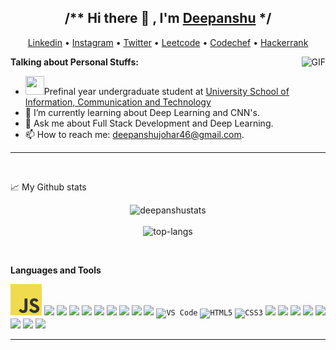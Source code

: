 <h2 align="center">/** Hi there 👋 , I'm <a href="#">Deepanshu</a> */ </h2>
<p align="center">
  <a href="https://www.linkedin.com/in/deepanshu-johar/">Linkedin</a> •
  <a href="https://www.instagram.com/deepanshu_johar/">Instagram</a> •
  <a href="https://twitter.com/DeepanshuJohar2/">Twitter</a> •
  <a href="https://leetcode.com/deepanshu_johar/">Leetcode</a> •
  <a href="https://www.codechef.com/users/unleashed2018/">Codechef</a> • 
  <a href="https://www.hackerrank.com/deepanshujohar46/">Hackerrank</a>
  
</p>

<img align="right" height="150rem" alt="GIF" src="https://media4.giphy.com/media/RbDKaczqWovIugyJmW/200w.webp?cid=ecf05e47yrznhyd4w1cnwbe3hlilpmls3c0mrsymhdzmzp5z&rid=200w.webp" />

**Talking about Personal Stuffs:**

<!-- - 👨🏽‍💻  I’m currently working on something cool :wink:. -->
- <img src="https://cultofthepartyparrot.com/parrots/hd/60fpsparrot.gif" width="30" height="30"/>Prefinal year undergraduate student at <a href="http://ipu.ac.in/usict/">University School of Information, Communication and Technology</a>
- 🌱  I’m currently learning about Deep Learning and CNN's. 
- 💬  Ask me about Full Stack Development and Deep Learning.  
- 📫  How to reach me: deepanshujohar46@gmail.com.

***

 <br>

📈 My Github stats <br />
<p align="center">
  <img src="https://github-readme-stats.vercel.app/api?username=deepanshu-j&theme=dark&show_icons=true" alt="deepanshustats" />  
  <br />
  <br />
  <img src="https://github-readme-stats.vercel.app/api/top-langs/?username=deepanshu-j&layout=compact&theme=dark" alt="top-langs" />
</p>

<br>

**Languages and Tools**

<code><img height="50rem" src="https://raw.githubusercontent.com/github/explore/80688e429a7d4ef2fca1e82350fe8e3517d3494d/topics/javascript/javascript.png"></code>
<code><img height="50rem" src="https://cdn.jsdelivr.net/gh/devicons/devicon/icons/nodejs/nodejs-original-wordmark.svg"></code>
<code><img height="50rem" src="https://cdn.jsdelivr.net/gh/devicons/devicon/icons/express/express-original-wordmark.svg" /></code>
<code><img height="50rem" src="https://cdn.jsdelivr.net/gh/devicons/devicon/icons/react/react-original-wordmark.svg" /></code>
<code><img height="50rem" src="https://cdn.jsdelivr.net/gh/devicons/devicon/icons/redux/redux-original.svg" /></code>
<code><img height="50rem" src="https://cdn.jsdelivr.net/gh/devicons/devicon/icons/c/c-plain.svg" /></code>
<code><img height="50rem" src="https://cdn.jsdelivr.net/gh/devicons/devicon/icons/cplusplus/cplusplus-line.svg"></code>
<code><img height="50rem" src="https://cdn.jsdelivr.net/gh/devicons/devicon/icons/python/python-original.svg"></code>
<code><img height="50rem" src="https://cdn.jsdelivr.net/gh/devicons/devicon/icons/git/git-original.svg"></code>
<code><img height="50rem" src="https://cdn.jsdelivr.net/gh/devicons/devicon/icons/gitlab/gitlab-original-wordmark.svg"></code>
<code><img alt="VS Code" height="35rem" src="https://cdn.jsdelivr.net/gh/devicons/devicon/icons/vscode/vscode-original.svg" /></code>
<code><img alt="HTML5" height="50rem" src="https://cdn.jsdelivr.net/gh/devicons/devicon/icons/html5/html5-original-wordmark.svg" /></code>
<code><img alt="CSS3" height="50rem" src="https://cdn.jsdelivr.net/gh/devicons/devicon/icons/css3/css3-original-wordmark.svg" /></code>
<code><img height="50rem" src="https://cdn.jsdelivr.net/gh/devicons/devicon/icons/materialui/materialui-original.svg" /></code>
<code><img height="50rem" src="https://cdn.jsdelivr.net/gh/devicons/devicon/icons/bootstrap/bootstrap-plain-wordmark.svg" /></code>
<code><img height="50rem" src="https://cdn.jsdelivr.net/gh/devicons/devicon/icons/numpy/numpy-original-wordmark.svg" /></code>
<code><img height="50rem" src="https://cdn.jsdelivr.net/gh/devicons/devicon/icons/docker/docker-original.svg" /></code>
<code><img height="50rem" src="hhttps://cdn.jsdelivr.net/gh/devicons/devicon/icons/bash/bash-original.svg" /></code>
<code><img height="50rem" src="https://cdn.jsdelivr.net/gh/devicons/devicon/icons/tensorflow/tensorflow-original.svg" /></code>
<code><img height="50rem" src="https://cdn.jsdelivr.net/gh/devicons/devicon/icons/mysql/mysql-original-wordmark.svg" /></code>
<code><img height="50rem" src="https://cdn.jsdelivr.net/gh/devicons/devicon/icons/mongodb/mongodb-original-wordmark.svg" /></code>

***

<br />
<!--
<p align="center" display="none"> 
  Visitor count<br>
  <img src="https://profile-counter.glitch.me/deepanshu-j/count.svg" />
</p>
-->
